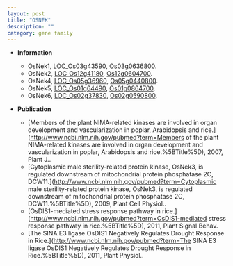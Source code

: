 ```yaml
---
layout: post
title: "OSNEK"
description: ""
category: gene family
---
```


* **Information**  
    + OsNek1, [LOC_Os03g43590](http://rice.plantbiology.msu.edu/cgi-bin/ORF_infopage.cgi?orf=LOC_Os03g43590), [Os03g0636800](http://rapdb.dna.affrc.go.jp/viewer/gbrowse_details/irgsp1?name=Os03g0636800).
    + OsNek2, [LOC_Os12g41180](http://rice.plantbiology.msu.edu/cgi-bin/ORF_infopage.cgi?orf=LOC_Os12g41180), [Os12g0604700](http://rapdb.dna.affrc.go.jp/viewer/gbrowse_details/irgsp1?name=Os12g0604700).
    + OsNek4, [LOC_Os05g36960](http://rice.plantbiology.msu.edu/cgi-bin/ORF_infopage.cgi?orf=LOC_Os05g36960), [Os05g0440800](http://rapdb.dna.affrc.go.jp/viewer/gbrowse_details/irgsp1?name=Os05g0440800).
    + OsNek5, [LOC_Os01g64490](http://rice.plantbiology.msu.edu/cgi-bin/ORF_infopage.cgi?orf=LOC_Os01g64490), [Os01g0864700](http://rapdb.dna.affrc.go.jp/viewer/gbrowse_details/irgsp1?name=Os01g0864700).
    + OsNek6, [LOC_Os02g37830](http://rice.plantbiology.msu.edu/cgi-bin/ORF_infopage.cgi?orf=LOC_Os02g37830), [Os02g0590800](http://rapdb.dna.affrc.go.jp/viewer/gbrowse_details/irgsp1?name=Os02g0590800).

* **Publication**  
    + [Members of the plant NIMA-related kinases are involved in organ development and vascularization in poplar, Arabidopsis and rice.](http://www.ncbi.nlm.nih.gov/pubmed?term=Members of the plant NIMA-related kinases are involved in organ development and vascularization in poplar, Arabidopsis and rice.%5BTitle%5D), 2007, Plant J..
    + [Cytoplasmic male sterility-related protein kinase, OsNek3, is regulated downstream of mitochondrial protein phosphatase 2C, DCW11.](http://www.ncbi.nlm.nih.gov/pubmed?term=Cytoplasmic male sterility-related protein kinase, OsNek3, is regulated downstream of mitochondrial protein phosphatase 2C, DCW11.%5BTitle%5D), 2009, Plant Cell Physiol..
    + [OsDIS1-mediated stress response pathway in rice.](http://www.ncbi.nlm.nih.gov/pubmed?term=OsDIS1-mediated stress response pathway in rice.%5BTitle%5D), 2011, Plant Signal Behav.
    + [The SINA E3 ligase OsDIS1 Negatively Regulates Drought Response in Rice.](http://www.ncbi.nlm.nih.gov/pubmed?term=The SINA E3 ligase OsDIS1 Negatively Regulates Drought Response in Rice.%5BTitle%5D), 2011, Plant Physiol..


